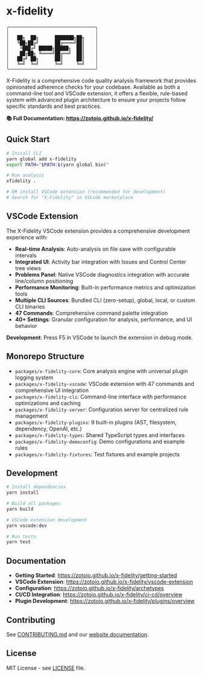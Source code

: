 # x-fidelity

```
╭────────────────────────────────╮
│                                │
│   ██╗  ██╗      ███████╗██╗    │
│   ╚██╗██╔╝      ██╔════╝██║    │
│    ╚███╔╝ █████╗█████╗  ██║    │
│    ██╔██╗ ╚════╝██╔══╝  ██║    │
│   ██╔╝ ██╗      ██║     ██║    │
│   ╚═╝  ╚═╝      ╚═╝     ╚═╝    │
╰────────────────────────────────╯
```

X-Fidelity is a comprehensive code quality analysis framework that provides opinionated adherence checks for your codebase. Available as both a command-line tool and VSCode extension, it offers a flexible, rule-based system with advanced plugin architecture to ensure your projects follow specific standards and best practices.

**📚 Full Documentation: https://zotoio.github.io/x-fidelity/**

## Quick Start

```bash
# Install CLI
yarn global add x-fidelity
export PATH="$PATH:$(yarn global bin)"

# Run analysis
xfidelity .

# OR install VSCode extension (recommended for development)
# Search for "X-Fidelity" in VSCode marketplace
```

## VSCode Extension

The X-Fidelity VSCode extension provides a comprehensive development experience with:

- **Real-time Analysis**: Auto-analysis on file save with configurable intervals
- **Integrated UI**: Activity bar integration with Issues and Control Center tree views  
- **Problems Panel**: Native VSCode diagnostics integration with accurate line/column positioning
- **Performance Monitoring**: Built-in performance metrics and optimization tools
- **Multiple CLI Sources**: Bundled CLI (zero-setup), global, local, or custom CLI binaries
- **47 Commands**: Comprehensive command palette integration
- **40+ Settings**: Granular configuration for analysis, performance, and UI behavior

**Development**: Press F5 in VSCode to launch the extension in debug mode.

## Monorepo Structure

- `packages/x-fidelity-core`: Core analysis engine with universal plugin logging system
- `packages/x-fidelity-vscode`: VSCode extension with 47 commands and comprehensive UI integration
- `packages/x-fidelity-cli`: Command-line interface with performance optimizations and caching
- `packages/x-fidelity-server`: Configuration server for centralized rule management
- `packages/x-fidelity-plugins`: 9 built-in plugins (AST, filesystem, dependency, OpenAI, etc.)
- `packages/x-fidelity-types`: Shared TypeScript types and interfaces
- `packages/x-fidelity-democonfig`: Demo configurations and example rules
- `packages/x-fidelity-fixtures`: Test fixtures and example projects

## Development

```bash
# Install dependencies
yarn install

# Build all packages
yarn build

# VSCode extension development
yarn vscode:dev

# Run tests
yarn test
```

## Documentation

- **Getting Started**: https://zotoio.github.io/x-fidelity/getting-started
- **VSCode Extension**: https://zotoio.github.io/x-fidelity/vscode-extension
- **Configuration**: https://zotoio.github.io/x-fidelity/archetypes
- **CI/CD Integration**: https://zotoio.github.io/x-fidelity/ci-cd/overview
- **Plugin Development**: https://zotoio.github.io/x-fidelity/plugins/overview

## Contributing

See [CONTRIBUTING.md](CONTRIBUTING.md) and our [website documentation](https://zotoio.github.io/x-fidelity/contributing).

## License

MIT License - see [LICENSE](LICENSE) file.
